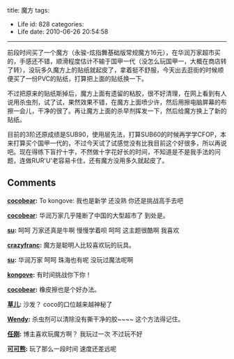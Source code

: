title: 魔方
tags:
  - Life
id: 828
categories:
  - Life
date: 2010-06-26 20:54:58
---

前段时间买了一个魔方（永骏-炫指舞基础版常规魔方16元），在华润万家超市买的，手感还不错，顺滑程度估计不输于国甲一代（没怎么玩国甲一，大概在商店转了转），没玩多久魔方上的贴纸就起皮了，拿着挺不舒服，今天出去逛街的时候顺便买了一份PVC的贴纸，打算把上面的贴纸换一下。

不过把原来的贴纸斯掉后，魔方上面有遗留的粘胶，很不好清理，在网上看到有人说用杀虫剂，试了试，果然效果不错，在魔方上面喷少许，然后用擦电脑屏幕的布擦一会儿，干净的很了。再让魔方上面的杀早剂挥发一下，然后给魔方换上了新的贴纸。

目前的3阶还原成绩是SUB90，使用层先法，打算SUB60的时候再学学CFOP，本来打算买个国甲一代的，不过今天试了试感觉没有比我目前这个好很多，所以再说吧。现在得练下盲拧十字，不然做十字花好长的时间，不知道是不是我手法的问题，连做RUR'U'老容易卡住，还有魔方没用多久就起皮了。
## Comments

**[cocobear](#8279 "2010-07-05 17:10:43"):** To kongove: 我也是新学 还没熟 你还是挑战高手去吧

**[cocobear](#8280 "2010-07-05 17:13:55"):** 华润万家几乎隆断了中国的大型超市了 到处是。

**[su](#8281 "2010-07-05 17:21:19"):** 呵呵 万家还真是牛啊 慢慢学着呗 呵呵 这主题很酷啊 我喜欢

**[crazyfranc](#8269 "2010-07-03 08:20:56"):** 魔方是聪明人比较喜欢玩的玩具。

**[su](#8276 "2010-07-05 15:54:17"):** 华润万家 呵呵 珠海也有呢 没玩过魔法呢啊

**[kongove](#8271 "2010-07-04 10:39:05"):** 有时间挑战你下你！

**[cocobear](#8253 "2010-06-28 13:31:32"):** 橡皮擦也是个好办法。

**[草儿](#8245 "2010-06-27 10:15:35"):** 沙发？ coco的口位越来越神秘了

**[Wendy](#8250 "2010-06-28 10:55:48"):** 杀虫剂可以清除没有撕干净的胶~~~~ 这个方法得记住。

**[任刚](#9583 "2011-02-08 12:32:30"):** 博主喜欢玩魔方啊？ 我玩过一次 不过玩不好

**[可可熊](#9728 "2011-03-15 11:48:37"):** 玩了那么一段时间 速度还差远呢

